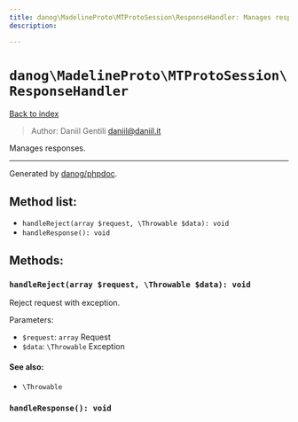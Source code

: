 ```yaml
---
title: danog\MadelineProto\MTProtoSession\ResponseHandler: Manages responses.
description: 

---
```

# `danog\MadelineProto\MTProtoSession\ResponseHandler`
[Back to index](../../../index.md)

> Author: Daniil Gentili <daniil@daniil.it>  
  

Manages responses.  




---
Generated by [danog/phpdoc](https://phpdoc.daniil.it).  
## Method list:
* `handleReject(array $request, \Throwable $data): void`
* `handleResponse(): void`

## Methods:
### `handleReject(array $request, \Throwable $data): void`

Reject request with exception.


Parameters:
* `$request`: `array` Request  
* `$data`: `\Throwable` Exception  


#### See also: 
* `\Throwable`




### `handleResponse(): void`





